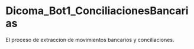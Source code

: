 # Dicoma_Bot1_ConciliacionesBancarias
 El proceso de extraccion de movimientos bancarios y conciliaciones.
